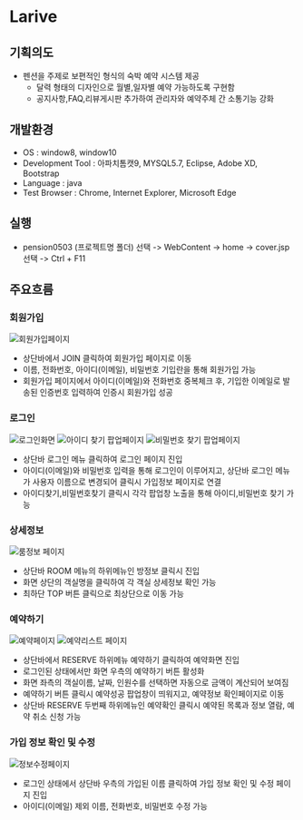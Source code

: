 # Larive

## 기획의도
- 펜션을 주제로 보편적인 형식의 숙박 예약 시스템 제공
  - 달력 형태의 디자인으로 월별,일자별 예약 가능하도록 구현함
  - 공지사항,FAQ,리뷰게시판 추가하여 관리자와 예약주체 간 소통기능 강화 

## 개발환경
- OS : window8, window10
- Development Tool : 아파치톰캣9, MYSQL5.7, Eclipse, Adobe XD, Bootstrap
- Language : java
- Test Browser : Chrome, Internet Explorer, Microsoft Edge

## 실행
- pension0503 (프로젝트명 폴더) 선택 -> WebContent -> home -> cover.jsp 선택 -> Ctrl + F11

## 주요흐름

### 회원가입
![회원가입페이지](https://user-images.githubusercontent.com/94945151/154895992-14376e76-3a9a-4090-b4a2-3341089f5649.PNG)
- 상단바에서 JOIN 클릭하여 회원가입 페이지로 이동
- 이름, 전화번호, 아이디(이메일), 비밀번호 기입란을 통해 회원가입 가능
- 회원가입 페이지에서 아이디(이메일)와 전화번호 중복체크 후, 기입한 이메일로 발송된 인증번호 입력하여 인증시 회원가입 성공

### 로그인
![로그인화면](https://user-images.githubusercontent.com/94945151/154895592-9e9d8e30-3c80-4188-9959-6456a5f459c5.PNG)
![아이디 찾기 팝업페이지](https://user-images.githubusercontent.com/94945151/154907024-ddefa7b7-4558-4e48-b42d-a1b2c5dee791.PNG)
![비밀번호 찾기 팝업페이지](https://user-images.githubusercontent.com/94945151/154907038-991cb01b-2aba-424e-b5b4-1b8dc576b7d6.PNG)
- 상단바 로그인 메뉴 클릭하여 로그인 페이지 진입
- 아이디(이메일)와 비밀번호 입력을 통해 로그인이 이루어지고, 상단바 로그인 메뉴가 사용자 이름으로 변경되어 클릭시 가입정보 페이지로 연결
- 아이디찾기,비밀번호찾기 클릭시 각각 팝업창 노출을 통해 아이디,비밀번호 찾기 가능

### 상세정보
![룸정보 페이지](https://user-images.githubusercontent.com/94945151/154904829-c2d5049a-ec9c-45de-86c7-e24decd81310.PNG)
- 상단바 ROOM 메뉴의 하위메뉴인 방정보 클릭시 진입
- 화면 상단의 객실명을 클릭하여 각 객실 상세정보 확인 가능
- 최하단 TOP 버튼 클릭으로 최상단으로 이동 가능

### 예약하기
![예약페이지](https://user-images.githubusercontent.com/94945151/154907220-fe5a61d3-bcf1-43a5-a480-7603a6e0a707.PNG)
![예약리스트 페이지](https://user-images.githubusercontent.com/94945151/154909675-bd5831c8-7052-4c0e-be21-fece18866bf6.PNG)
- 상단바에서 RESERVE 하위메뉴 예약하기 클릭하여 예약화면 진입
- 로그인된 상태에서만 화면 우측의 예약하기 버튼 활성화
- 화면 좌측의 객실이름, 날짜, 인원수를 선택하면 자동으로 금액이 계산되어 보여짐
- 예약하기 버튼 클릭시 예약성공 팝업창이 띄워지고, 예약정보 확인페이지로 이동
- 상단바 RESERVE 두번째 하위메뉴인 예약확인 클릭시 예약된 목록과 정보 열람, 예약 취소 신청 가능

### 가입 정보 확인 및 수정
![정보수정페이지](https://user-images.githubusercontent.com/94945151/154912746-7865a7a9-a524-45c5-927e-ba95a36df435.PNG)
- 로그인 상태에서 상단바 우측의 가입된 이름 클릭하여 가입 정보 확인 및 수정 페이지 진입
- 아이디(이메일) 제외 이름, 전화번호, 비밀번호 수정 가능
  
  
  

